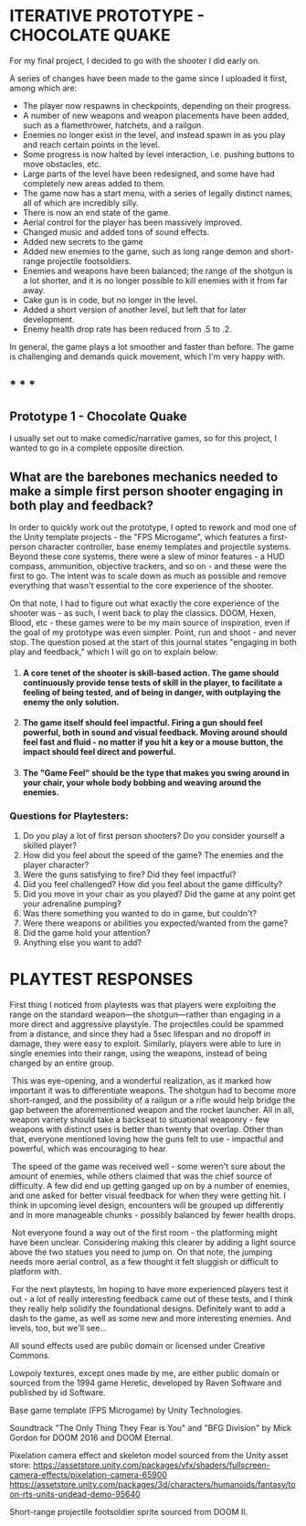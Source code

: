 # ITERATIVE PROTOTYPE - CHOCOLATE QUAKE

For my final project, I decided to go with the shooter I did early on. 

A series of changes have been made to the game since I uploaded it first, among which are:

- The player now respawns in checkpoints, depending on their progress.
- A number of new weapons and weapon placements have been added, such as a flamethrower, hatchets, and a railgun.
- Enemies no longer exist in the level, and instead spawn in as you play and reach certain points in the level.
- Some progress is now halted by level interaction, i.e. pushing buttons to move obstacles, etc.
- Large parts of the level have been redesigned, and some have had completely new areas added to them.
- The game now has a start menu, with a series of legally distinct names, all of which are incredibly silly.
- There is now an end state of the game.
- Aerial control for the player has been massively improved.
- Changed music and added tons of sound effects.
- Added new secrets to the game
- Added new enemies to the game, such as long range demon and short-range projectile footsoldiers.
- Enemies and weapons have been balanced; the range of the shotgun is a lot shorter, and it is no longer possible to kill enemies with it from far away.
- Cake gun is in code, but no longer in the level.
- Added a short version of another level, but left that for later development.
- Enemy health drop rate has been reduced from .5 to .2.


In general, the game plays a lot smoother and faster than before. The game is challenging and demands quick movement, which I'm very happy with.

## * * * 

## Prototype 1 - Chocolate Quake

I usually set out to make comedic/narrative games, so for this project, I wanted to go in a complete opposite direction.


## What are the barebones mechanics needed to make a simple first person shooter engaging in both play and feedback?



In order to quickly work out the prototype, I opted to rework and mod one of the Unity template projects - the "FPS Microgame", which features a first-person character controller, base enemy templates and projectile systems. Beyond these core systems, there were a slew of minor features - a HUD compass, ammunition, objective trackers, and so on - and these were the first to go. The intent was to scale down as much as possible and remove everything that wasn't essential to the core experience of the shooter.

On that note, I had to figure out what exactly the core experience of the shooter was - as such, I went back to play the classics. DOOM, Hexen, Blood, etc - these games were to be my main source of inspiration, even if the goal of my prototype was even simpler. Point, run and shoot - and never stop. The question posed at the start of this journal states "engaging in both play and feedback," which I will go on to explain below:

1. #### A core tenet of the shooter is skill-based action. The game should continuously provide tense tests of skill in the player, to facilitate a feeling of being tested, and of being in danger, with outplaying the enemy the only solution.

2. #### The game itself should feel impactful. Firing a gun should feel powerful, both in sound and visual feedback. Moving around should feel fast and fluid - no matter if you hit a key or a mouse button, the impact should feel direct and powerful.

3. #### The "Game Feel" should be the type that makes you swing around in your chair, your whole body bobbing and weaving around the enemies.



### Questions for Playtesters:

1. Do you play a lot of first person shooters? Do you consider yourself a skilled player?
2. How did you feel about the speed of the game? The enemies and the player character?
3. Were the guns satisfying to fire? Did they feel impactful?
4. Did you feel challenged? How did you feel about the game difficulty?
5. Did you move in your chair as you played? Did the game at any point get your adrenaline pumping?
6. Was there something you wanted to do in game, but couldn't?
7. Were there weapons or abilities you expected/wanted from the game?
8. Did the game hold your attention?
9. Anything else you want to add?


# PLAYTEST RESPONSES

First thing I noticed from playtests was that players were exploiting the range on the standard weapon—the shotgun—rather than engaging in a more direct and aggressive playstyle. The projectiles could be spammed from a distance, and since they had a 5sec lifespan and no dropoff in damage, they were easy to exploit. Similarly, players were able to lure in single enemies into their range, using the weapons, instead of being charged by an entire group.

​	This was eye-opening, and a wonderful realization, as it marked how important it was to differentiate weapons. The shotgun had to become more short-ranged, and the possibility of a railgun or a rifle would help bridge the gap between the aforementioned weapon and the rocket launcher. All in all, weapon variety should take a backseat to situational weaponry - few weapons with distinct uses is better than twenty that overlap. Other than that, everyone mentioned loving how the guns felt to use - impactful and powerful, which was encouraging to hear.

​	The speed of the game was received well - some weren't sure about the amount of enemies, while others claimed that was the chief source of difficulty. A few did end up getting ganged up on by a number of enemies, and one asked for better visual feedback for when they were getting hit. I think in upcoming level design, encounters will be grouped up differently and in more manageable chunks - possibly balanced by fewer health drops.

​	Not everyone found a way out of the first room - the platforming might have been unclear. Considering making this clearer by adding a light source above the two statues you need to jump on. On that note, the jumping needs more aerial control, as a few thought it felt sluggish or difficult to platform with.

​	For the next playtests, Im hoping to have more experienced players test it out - a lot of really interesting feedback came out of these tests, and I think they really help solidify the foundational designs. Definitely want to add a dash to the game, as well as some new and more interesting enemies. And levels, too, but we'll see...





All sound effects used are public domain or licensed under Creative Commons.

Lowpoly textures, except ones made by me, are either public domain or sourced from the 1994 game Heretic, developed by Raven Software and published by id Software.

Base game template (FPS Microgame) by Unity Technologies.

Soundtrack "The Only Thing They Fear is You" and "BFG Division" by Mick Gordon for DOOM 2016 and DOOM Eternal.

Pixelation camera effect and skeleton model sourced from the Unity asset store:
https://assetstore.unity.com/packages/vfx/shaders/fullscreen-camera-effects/pixelation-camera-65900
https://assetstore.unity.com/packages/3d/characters/humanoids/fantasy/toon-rts-units-undead-demo-95640

Short-range projectile footsoldier sprite sourced from DOOM II.
